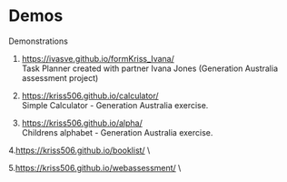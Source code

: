 # Demos
Demonstrations

1. https://ivasve.github.io/formKriss_Ivana/ \
Task Planner created with partner Ivana Jones 
(Generation Australia assessment project)

2. https://kriss506.github.io/calculator/ \
Simple Calculator - Generation Australia exercise.

3. https://kriss506.github.io/alpha/ \
Childrens alphabet - Generation Australia exercise.

4.https://kriss506.github.io/booklist/  \

5.https://kriss506.github.io/webassessment/  \

